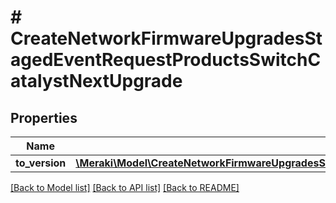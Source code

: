 # # CreateNetworkFirmwareUpgradesStagedEventRequestProductsSwitchCatalystNextUpgrade

## Properties

Name | Type | Description | Notes
------------ | ------------- | ------------- | -------------
**to_version** | [**\Meraki\Model\CreateNetworkFirmwareUpgradesStagedEventRequestProductsSwitchCatalystNextUpgradeToVersion**](CreateNetworkFirmwareUpgradesStagedEventRequestProductsSwitchCatalystNextUpgradeToVersion.md) |  | [optional]

[[Back to Model list]](../../README.md#models) [[Back to API list]](../../README.md#endpoints) [[Back to README]](../../README.md)
